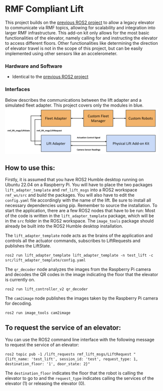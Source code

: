 # RMF Compliant Lift
This project builds on the [previous ROS2 project](https://github.com/CobWebsRoy/ROS2_Smart_Lift/tree/main) to allow a legacy elevator to communicate via RMF topics, allowing for scalability and integration into larger RMF infrastructure. This add-on kit only allows for the most basic functionalities of the elevator, namely calling for and instructing the elevator to access different floors. Other functionalities like determining the direction of elevator travel is not in the scope of this project, but can be easily implemented using other sensors like an accelerometer.

### Hardware and Software
- Identical to the [previous ROS2 project](https://github.com/CobWebsRoy/ROS2_Smart_Lift/tree/main#hardware)

### Interfaces
Below describes the communications between the lift adapter and a simulated fleet adapter. This project covers only the modules in blue.
![[RMF Lift Comms](/images/RMF Lift Comms.png)](https://github.com/CobWebsRoy/RMF_Compliant_Lift/blob/main/images/RMF%20Lift%20Comms.png)

## How to use this:
Firstly, it is assumed that you have ROS2 Humble desktop running on Ubuntu 22.04 on a Raspberry Pi. You will have to place the two packages ```lift_adapter_template``` and ```rmf_lift_msgs``` into a ROS2 workspace ```rmf_ws/src``` and build the packages. You will also have to edit the ```config.yaml``` file accordingly with the name of the lift. Be sure to install all necessary dependencies using pip. Remember to source the installation. To start the application, there are a few ROS2 nodes that have to be run: Most of the code is written in the ```lift_adapter_template``` package, which will be in the ```src``` folder in the ROS2 workspace. The ```image_tools``` package should already be built into the ROS2 Humble desktop installation.

The ```lift_adapter_template``` node acts as the brains of the application and controls all the actuator commands, subscribes to LiftRequests and publishes the LiftState.
```
ros2 run lift_adapter_template lift_adapter_template -n test_lift -c src/lift_adapter_template/config.yaml
```
The ```qr_decoder``` node analyzes the images from the Raspberry Pi camera and decodes the QR codes in the image indicating the floor that the elevator is currently on.
```
ros2 run lift_controller_v2 qr_decoder
```
The ```cam2image``` node publishes the images taken by the Raspberry Pi camera for decoding.
```
ros2 run image_tools cam2image
```

## To request the service of an elevator:
You can use the ROS2 command line interface with the following message to request the service of an elevator:
```
ros2 topic pub -1 /lift_requests rmf_lift_msgs/LiftRequest "{lift_name: 'test_lift', session_id: 'test', request_type: 1, destination_floor: '1', door_state: 2}"
```
The ```destination_floor``` indicates the floor that the robot is calling the elevator to go to and the ```request_type``` indicates calling the services of the elevator (1) or releasing the elevator (0).
